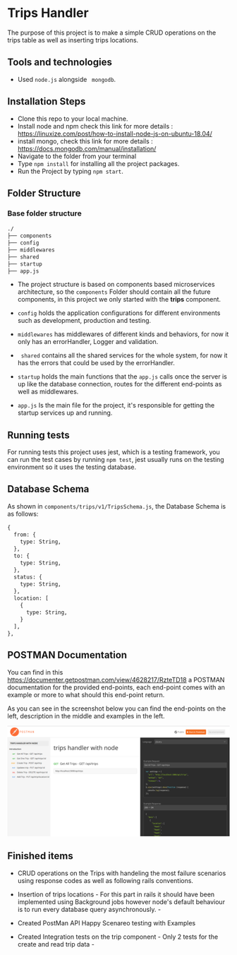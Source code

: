 # Trips Handler

The purpose of this project is to make a simple CRUD operations on the trips table as well as inserting trips locations.

## Tools and technologies

* Used ``` node.js ``` alongside  ``` mongodb```.

## Installation Steps

* Clone this repo to your local machine.
* Install node and npm check this link for more details : 
<a> https://linuxize.com/post/how-to-install-node-js-on-ubuntu-18.04/</a>
* install mongo, check this link for more details :
<a>https://docs.mongodb.com/manual/installation/ </a>
* Navigate to the folder from your terminal
* Type ``` npm install ``` for installing all the project packages.
* Run the Project by typing ``` npm start ```.

## Folder Structure

### Base folder structure

```
./
├── components
├── config
├── middlewares
├── shared
├── startup
├── app.js

```
* The project structure is based on components based microservices architecture, so the ``` components ``` Folder should contain all the future components, in this project we only started with the <b>trips</b> component.


* ``` config ``` holds the application configurations for different environments such as development, production and testing.

*  ``` middlewares ``` has middlewares of different kinds and behaviors, for now it only has an errorHandler, Logger and validation.

* ``` shared``` contains all the shared services for the whole system, for now it has the errors that could be used by the errorHandler.

* ``` startup ``` holds the main functions that the ``` app.js ``` calls once the server is up like the database connection, routes for the different end-points as well as middlewares.

* ``` app.js ``` Is the main file for the project, it's responsible for getting the startup services up and running.

## Running tests

For running tests this project uses jest, which is a testing framework, you can run the test cases by running ``` npm test ```,
jest usually runs on the testing environment so it uses the testing database.

## Database Schema

As shown in ``` components/trips/v1/TripsSchema.js ```, the Database Schema is as follows: 

```
{
  from: {
    type: String,
  },
  to: {
    type: String,
  },
  status: {
    type: String,
  },
  location: [
    {
      type: String,
    }
  ],
},

```

## POSTMAN Documentation

You can find in this <a>https://documenter.getpostman.com/view/4628217/RzteTD18</a> a POSTMAN documentation for the provided end-points, each end-point comes with an example or more to what should this end-point return.

As you can see in the screenshot below you can find the end-points on the left, description in the middle and examples in the left.

<img src="postman_example.png">

## Finished items

* CRUD operations on the Trips with handeling the most failure scenarios using response codes as well as following rails conventions.

* Insertion of trips locations - For this part in rails it should have been implemented using Background jobs however node's default behaviour is to run every database query asynchronously. -

* Created PostMan API Happy Scenareo testing with Examples

* Created Integration tests on the trip component - Only 2 tests for the create and read trip data -